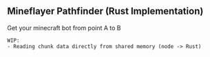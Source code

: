 ## Mineflayer Pathfinder (Rust Implementation)
Get your minecraft bot from point A to B

```
WIP:
- Reading chunk data directly from shared memory (node -> Rust)
```
